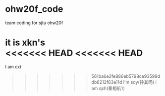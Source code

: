 # ohw20f_code
team coding for sjtu ohw20f

it is xkn's  
<<<<<<< HEAD
<<<<<<< HEAD
=======

I am cxt

>>>>>>> 561ba6e2fe886eb5798ce93599ddb8212f83e11d
i'm sqy(孙其旸)
i am qxh(秦栩航1）
